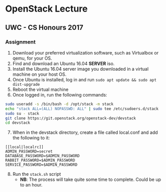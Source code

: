 # OpenStack Lecture 
## UWC - CS Honours 2017

### Assignment
1. Download your preferred virtualization software, such as Virtualbox or qemu, for your OS.
2. Find and download an Ubuntu 16.04 **SERVER** iso.
3. Install the Ubuntu 16.04 server image you downloaded in a virtual machine on your host OS.
4. Once Ubuntu is installed, log in and run `sudo apt update && sudo apt dist-upgrade`
5. Reboot the virtual machine
6. Once logged in, run the following commands:
```bash
sudo useradd -s /bin/bash -d /opt/stack -m stack
echo "stack ALL=(ALL) NOPASSWD: ALL" | sudo tee /etc/sudoers.d/stack
sudo su - stack
git clone https://git.openstack.org/openstack-dev/devstack
cd devstack
```
7. When in the devstack directory, create a file called local.conf and add the following to it:
```
[[local|localrc]]
ADMIN_PASSWORD=secret
DATABASE_PASSWORD=$ADMIN_PASSWORD
RABBIT_PASSWORD=$ADMIN_PASSWORD
SERVICE_PASSWORD=$ADMIN_PASSWORD
```
8. Run the `stack.sh` script
   * **NB**: The process will take quite some time to complete. Could be up to an hour.


